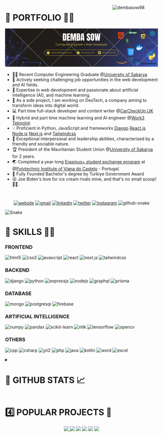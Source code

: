 <p>
  <img  width ="150" align="right" src="https://komarev.com/ghpvc/?username=dembasow98&label=Profile%20views&color=0e75b6&style=flat" alt="dembasow98">
</p> 
<div align="left">
  <h1> 🥇 PORTFOLIO 👨‍💻</h1>
</div>
<div>
  <a href="https://dembashow.tech/">
    <img src="./images/DEMBA SOW.png" alt="Demba sow | Full stack web developer"/>
  </a>
</div>

<!-- <h1 align="center"> 🥇 PORTFOLIO 👨‍💻</h1> -->

- 👨‍💻 Recent Computer Engineering Graduate @<a href="https://sakarya.edu.tr">University of Sakarya</a>
- 💼 Actively seeking challenging job opportunities in the web development and AI fields.
- 🧠 Expertise in web development and passionate about artificial intelligence (AI), and machine learning.
- 🎯 As a side project, I am working on DesTech, a company aiming to transform ideas into digital world.
- 💻 Part time full-stack developer and content writer @<a href="https://carcheckup.co.uk/">CarCheckUp UK</a>
- 🤖 Hybrid and part time machine learning and AI engineer @<a href="https://rework3.com/">Work3 Teknoloji</a>
- 💡 Proficient in Python, JavaScript and frameworks <a href="https://www.djangoproject.com/">Django</a> <a href="https://react.dev/">React.js</a> <a href="https://nodejs.org/en">Node.js</a> <a href="https://nextjs.org/">Next.js</a> and <a href="https://tailwindcss.com/">Tailwindcss</a>
- 🤗 Exceptional interpersonal and leadership abilities, characterized by a friendly and sociable nature.
- 🏆 President of the Mauritanian Student Union @<a href="https://sakarya.edu.tr">University of Sakarya</a> for 2 years.
- 🌏 Completed a year-long <a href="https://erasmus-plus.ec.europa.eu/">Erasmus+ student exchange program</a> at @<a href="https://www.ipvc.pt/en/">Polytechnic Institute of Viana do Castelo</a> - Portugal.
- 🏅 Fully Founded Bachelor's degree by Turkiye Government Award
- 😜 Joe Biden's love for ice cream rivals mine, and that's no small scoop!🍦😉.
<p>&nbsp;</p>

<p align="center">
<a href="https://dembashow.tech/"><img src='https://img.shields.io/badge/MY%20PORTFOLIO-8A2BE2?style=for-the-badge&logo=website&logoColor=green' alt='website'></a>
<a href="mailto:dastech1998@gmail.com"><img src='https://img.shields.io/badge/Gmail-D14836?style=for-the-badge&logo=gmail&logoColor=white' alt='gmail'></a>
<a href="https://www.linkedin.com/in/dembasowfr/"><img src='https://img.shields.io/badge/linkedin-%230077B5.svg?style=for-the-badge&logo=linkedin&logoColor=white' alt='linkedin'></a>
<a href="https://twitter.com/dembasowfr/"><img src='https://img.shields.io/badge/twitter-%231DA1F2.svg?style=for-the-badge&logo=twitter&logoColor=white' alt='twitter'></a>
<a href="https://www.instagram.com/dembasowofficial/"><img src='https://img.shields.io/badge/instagram-%23E4405F.svg?style=for-the-badge&logo=instagram&logoColor=white' alt='instagram'></a>


<picture>
  <source media="(prefers-color-scheme: dark)" srcset="github-snake-dark.svg" />
  <source media="(prefers-color-scheme: light)" srcset="github-snake.svg" />
  <img alt="github-snake" src="github-snake.svg" />
</picture>

![Snake](https://raw.githubusercontent.com/dembasow98/dembasow98/output/github-contribution-grid-snake.svg)

<div align="left">
  <h1>🥈 SKILLS 👨‍💻</h1>
</div>


### FRONTEND
<p align="left">
  <img src="https://img.shields.io/badge/html5-%23E34F26.svg?style=for-the-badge&logo=html5&logoColor=white" alt="html5"/> 
  <img src="https://img.shields.io/badge/css3-%231572B6.svg?style=for-the-badge&logo=css3&logoColor=white" alt="css3"/> 
  <img src="https://img.shields.io/badge/javascript-%23323330.svg?style=for-the-badge&logo=javascript&logoColor=%23F7DF1E" alt="javascript"/> 
  <img src="https://img.shields.io/badge/react-%2320232a.svg?style=for-the-badge&logo=react&logoColor=%2361DAFB" alt="react"/> 
  <img src="https://img.shields.io/badge/next.js-%23000000.svg?style=for-the-badge&logo=next.js&logoColor=white" alt="next.js"/> 
  <img src="https://img.shields.io/badge/tailwindcss-%231572B6.svg?style=for-the-badge&logo=tailwind-css&logoColor=white" alt="tailwindcss"/>
</p>

### BACKEND
<p align="left">
  <img src="https://img.shields.io/badge/django-%23092E20.svg?style=for-the-badge&logo=django&logoColor=white" alt="django"/>
  <img src="https://img.shields.io/badge/python-%2314354C.svg?style=for-the-badge&logo=python&logoColor=white" alt="python"/> 
  <img src="https://img.shields.io/badge/express.js-%23404d59.svg?style=for-the-badge&logo=express&logoColor=%2361DAFB" alt="expressjs"/> 
  <img src="https://img.shields.io/badge/node.js-%2343853D.svg?style=for-the-badge&logo=node.js&logoColor=white" alt="nodejs"/> 
  <img src="https://img.shields.io/badge/graphql-%23E10098.svg?style=for-the-badge&logo=graphql&logoColor=white" alt="graphql"/> 
  <img src="https://img.shields.io/badge/prisma-%230E1E24.svg?style=for-the-badge&logo=prisma&logoColor=white" alt="prisma"/>
</p>

### DATABASE
<p align="left">
  <img src="https://img.shields.io/badge/mongodb-%234ea94b.svg?style=for-the-badge&logo=mongodb&logoColor=white" alt="mongo" />
  <img src="https://img.shields.io/badge/postgresql-%23316192.svg?style=for-the-badge&logo=postgresql&logoColor=white" alt="postgresql" />
  <img src="https://img.shields.io/badge/firebase-%23039BE5.svg?style=for-the-badge&logo=firebase" alt="firebase" />
</p>

### ARTIFICIAL INTELLIGENCE
<p align="left">
  <img src="https://img.shields.io/badge/numpy-%23013243.svg?style=for-the-badge&logo=numpy&logoColor=white" alt="numpy"/>
  <img src="https://img.shields.io/badge/pandas-%23150458.svg?style=for-the-badge&logo=pandas&logoColor=white" alt="pandas"/>
  <img src="https://img.shields.io/badge/scikit--learn-%23F7931E.svg?style=for-the-badge&logo=scikit-learn&logoColor=white" alt="scikit-learn"/>
  <img src="https://img.shields.io/badge/nltk-%23339667.svg?style=for-the-badge&logo=nltk&logoColor=white" alt="nltk"/>
  <img src="https://img.shields.io/badge/tensorflow-%23FF6F00.svg?style=for-the-badge&logo=tensorflow&logoColor=white" alt="tensorflow"/>
  <img src="https://img.shields.io/badge/opencv-%23white.svg?style=for-the-badge&logo=opencv&logoColor=white" alt="opencv" />
</p>


### OTHERS
<p align="left">
<img src="https://img.shields.io/badge/c++-%2300599C.svg?style=for-the-badge&logo=c%2B%2B&logoColor=white" alt="cpp"/>
<img src="https://img.shields.io/badge/c%23-%23239120.svg?style=for-the-badge&logo=c-sharp&logoColor=white" alt="csharp"/>
<img src="https://img.shields.io/badge/yii2-%23072b3e.svg?style=for-the-badge&logo=yii&logoColor=white" alt="yii2"/>
<img src="https://img.shields.io/badge/php-%23777BB4.svg?style=for-the-badge&logo=php&logoColor=white" alt="php"/>
<img src="https://img.shields.io/badge/java-%23ED8B00.svg?style=for-the-badge&logo=java&logoColor=white" alt="java"/>
<img src="https://img.shields.io/badge/kotlin-%230095D5.svg?style=for-the-badge&logo=kotlin&logoColor=white" alt="kotlin"/>
<img src="https://img.shields.io/badge/microsoft%20word-%23156817.svg?style=for-the-badge&logo=microsoft%20word&logoColor=white" alt="word"/>
<img src="https://img.shields.io/badge/microsoft%20excel-%23217346.svg?style=for-the-badge&logo=microsoft%20excel&logoColor=white" alt="excel"/>
</p>




<details>
<summary><h1>🥉 GITHUB STATS 📈</h1></summary>

<a href="https://github.com/dembasow98">
  <img height="160px" src="https://github-readme-stats.vercel.app/api?username=dembasow98&theme=tokyonight&count_private=true&include_all_commits=true&show_icons=true&hide_border=true&border_radius=15&line_height=24" />
</a>

<a href="https://github.com/dembasow98/">
  <img height="160px" src="https://github-readme-stats.vercel.app/api/top-langs/?username=dembasow98&theme=tokyonight&langs_count=6&layout=compact&hide_border=true&border_radius=15&line_height=24&card_width=380&" />
</a>
  

  
<p align="center">
<a href="https://github.com/dembasow98/">
  <img src="http://github-readme-streak-stats.herokuapp.com?user=dembasow98&theme=tokyonight&date_format=M%20j%5B%2C%20Y%5D" alt='stats' />
</a>

<picture>
  <source
    srcset="https://github-readme-stats.vercel.app/api?username=dembasow98&show_icons=true&theme=dark"
    media="(prefers-color-scheme: dark)"
  />
  <source
    srcset="https://github-readme-stats.vercel.app/api?username=dembasow98&show_icons=true"
    media="(prefers-color-scheme: light), (prefers-color-scheme: no-preference)"
  />
  <img src="https://github-readme-stats.vercel.app/api?username=dembasow98&show_icons=true" />
</picture>

<p>&nbsp;</p>
</details>

<!-- PROJECTS -->
<div align="left">
  <h1>4️⃣ POPULAR PROJECTS 🚀</h1>
</div>

<p align="center">
  <a href="https://github.com/dembasow98/Pinteress-Clone">
  <img src="https://github-readme-stats.vercel.app/api/pin/?username=dembasow98&repo=Pinteress-Clone&theme=tokyonight&hide_border=true&border_radius=15&&line_height=24" />
  </a>

  <a href="https://github.com/dembasow98/movies-recommendation-system">
  <img src="https://github-readme-stats.vercel.app/api/pin/?username=dembasow98&repo=movies-recommendation-system&theme=tokyonight&hide_border=true&border_radius=15&&line_height=24" /></a>

  <a href="https://github.com/dembasow98/chatGPT-clone-API">
  <img src="https://github-readme-stats.vercel.app/api/pin/?username=dembasow98&repo=chatGPT-clone-API&theme=tokyonight&hide_border=true&border_radius=15&&line_height=24" /></a>


  <a href="https://github.com/dembasow98/Google-Clone">
  <img src="https://github-readme-stats.vercel.app/api/pin/?username=dembasow98&repo=Google-Clone&theme=tokyonight&hide_border=true&border_radius=15&&line_height=24" /></a>

  <a href="https://github.com/dembasow98/simple-getstream-chat-app-2">
  <img src="https://github-readme-stats.vercel.app/api/pin/?username=dembasow98&repo=simple-getstream-chat-app-2&theme=tokyonight&hide_border=true&border_radius=15&&line_height=24" /></a>

  <a href="https://github.com/dembasow98/eight-python-projects">
  <img src="https://github-readme-stats.vercel.app/api/pin/?username=dembasow98&theme=tokyonight&repo=eight-python-projects&hide_border=true&border_radius=15&&line_height=24" /></a>
  
